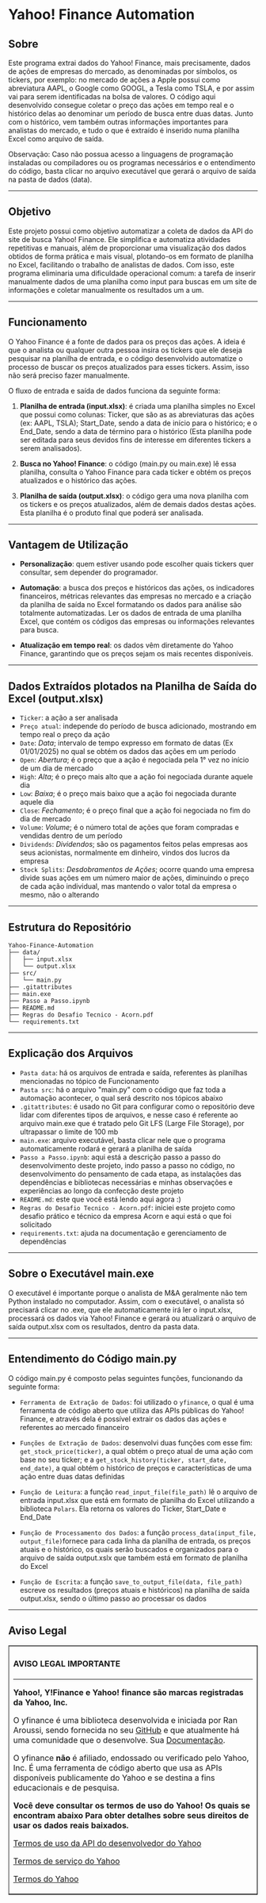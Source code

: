 # Yahoo! Finance Automation

## Sobre

Este programa extrai dados do Yahoo! Finance, mais precisamente, dados de ações de empresas do mercado, as denominadas por símbolos, os tickers, por exemplo: no mercado de ações a Apple possui como abreviatura AAPL, o Google como GOOGL, a Tesla como TSLA, e por assim vai para serem identificadas na bolsa de valores. O código aqui desenvolvido consegue coletar o preço das ações em tempo real e o histórico delas ao denominar um período de busca entre duas datas. Junto com o histórico, vem também outras informações importantes para analistas do mercado, e tudo o que é extraído é inserido numa planilha Excel como arquivo de saída.

Observação: Caso não possua acesso a linguagens de programação instaladas ou compiladores ou os programas necessários e o entendimento do código, basta clicar no arquivo executável que gerará o arquivo de saída na pasta de dados (data).

---

## Objetivo

Este projeto possui como objetivo automatizar a coleta de dados da API do site de busca Yahoo! Finance. Ele simplifica e automatiza atividades repetitivas e manuais, além de proporcionar uma visualização dos dados obtidos de forma prática e mais visual, plotando-os em formato de planilha no Excel, facilitando o trabalho de analistas de dados. Com isso, este programa eliminaria uma dificuldade operacional comum: a tarefa de inserir manualmente dados de uma planilha como input para buscas em um site de informações e coletar manualmente os resultados um a um.

---

## Funcionamento

O Yahoo Finance é a fonte de dados para os preços das ações. A ideia é que o analista ou qualquer outra pessoa insira os tickers que ele deseja pesquisar na planilha de entrada, e o código desenvolvido automatize o processo de buscar os preços atualizados para esses tickers. Assim, isso não será preciso fazer manualmente.

O fluxo de entrada e saída de dados funciona da seguinte forma:

1. **Planilha de entrada (input.xlsx)**: é criada uma planilha simples no Excel que possui como colunas: Ticker, que são as as abreviaturas das ações (ex: AAPL, TSLA); Start_Date, sendo a data de início para o histórico; e o End_Date, sendo a data de término para o histórico (Esta planilha pode ser editada para seus devidos fins de interesse em diferentes tickers a serem analisados).

2. **Busca no Yahoo! Finance**: o código (main.py ou main.exe) lê essa planilha, consulta o Yahoo Finance para cada ticker e obtém os preços atualizados e o histórico das ações.

3. **Planilha de saída (output.xlsx)**: o código gera uma nova planilha com os tickers e os preços atualizados, além de demais dados destas ações. Esta planilha é o produto final que poderá ser analisada.

---

## Vantagem de Utilização

- **Personalização**: quem estiver usando pode escolher quais tickers quer consultar, sem depender do programador.

- **Automação**: a busca dos preços e históricos das ações, os indicadores financeiros, métricas relevantes das empresas no mercado e a criação da planilha de saída no Excel formatando os dados para análise são totalmente automatizadas. Ler os dados de entrada de uma planilha Excel, que contém os códigos das empresas ou informações relevantes para busca.

- **Atualização em tempo real**: os dados vêm diretamente do Yahoo Finance, garantindo que os preços sejam os mais recentes disponíveis.

---

## Dados Extraídos plotados na Planilha de Saída do Excel (output.xlsx)

- `Ticker`: a ação a ser analisada
- `Preço atual`: independe do período de busca adicionado, mostrando em tempo real o preço da ação
- `Date`: _Data_; intervalo de tempo expresso em formato de datas (Ex 01/01/2025) no qual se obtém os dados das ações em um período
- `Open`: _Abertura_; é o preço que a ação é negociada pela 1° vez no início de um dia de mercado
- `High`: _Alta_; é o preço mais alto que a ação foi negociada durante aquele dia
- `Low`: _Baixa_; é o preço mais baixo que a ação foi negociada durante aquele dia
- `Close`: _Fechamento_; é o preço final que a ação foi negociada no fim do dia de mercado
- `Volume`: _Volume_; é o número total de ações que foram compradas e vendidas dentro de um período
- `Dividends`: _Dividendos_; são os pagamentos feitos pelas empresas aos seus acionistas, normalmente em dinheiro, vindos dos lucros da empresa
- `Stock Splits`: _Desdobramentos de Ações_; ocorre quando uma empresa divide suas ações em um número maior de ações, diminuindo o preço de cada ação individual, mas mantendo o valor total da empresa o mesmo, não o alterando

---

## Estrutura do Repositório

```{.sourceCode .bash}
Yahoo-Finance-Automation
├── data/
│   ├── input.xlsx
│   └── output.xlsx
├── src/
│   └── main.py
├── .gitattributes
├── main.exe
├── Passo a Passo.ipynb
├── README.md
├── Regras do Desafio Tecnico - Acorn.pdf
└── requirements.txt
```

---

## Explicação dos Arquivos

- `Pasta data`: há os arquivos de entrada e saída, referentes às planilhas mencionadas no tópico de Funcionamento
- `Pasta src`: há o arquivo "main.py" com o código que faz toda a automação acontecer, o qual será descrito nos tópicos abaixo
- `.gitattributes`: é usado no Git para configurar como o repositório deve lidar com diferentes tipos de arquivos, e nesse caso é referente ao arquivo main.exe que é tratado pelo Git LFS (Large File Storage), por ultrapassar o limite de 100 mb
- `main.exe`: arquivo executável, basta clicar nele que o programa automaticamente rodará e gerará a planilha de saída
- `Passo a Passo.ipynb`: aqui está a descrição passo a passo do desenvolvimento deste projeto, indo passo a passo no código, no desenvolvimento do pensamento de cada etapa, as instalações das dependências e bibliotecas necessárias e minhas observações e experiências ao longo da confecção deste projeto
- `README.md`: este que você está lendo aqui agora :)
- `Regras do Desafio Tecnico - Acorn.pdf`: iniciei este projeto como desafio prático e técnico da empresa Acorn e aqui está o que foi solicitado
- `requirements.txt`: ajuda na documentação e gerenciamento de dependências

---

## Sobre o Executável main.exe

O executável é importante porque o analista de M&A geralmente não tem Python instalado no computador. Assim, com o executável, o analista só precisará clicar no .exe, que ele automaticamente irá ler o input.xlsx, processará os dados via Yahoo! Finance e gerará ou atualizará o arquivo de saída output.xlsx com os resultados, dentro da pasta data.

---

## Entendimento do Código main.py

O código main.py é composto pelas seguintes funções, funcionando da seguinte forma:

- `Ferramenta de Extração de Dados`: foi utilizado o `yfinance`, o qual é uma ferramenta de código aberto que utiliza das APIs públicas do Yahoo! Finance, e através dela é possível extrair os dados das ações e referentes ao mercado financeiro

- `Funções de Extração de Dados`: desenvolvi duas funções com esse fim: `get_stock_price(ticker)`, a qual obtém o preço atual de uma ação com base no seu ticker; e a `get_stock_history(ticker, start_date, end_date)`, a qual obtém o histórico de preços e características de uma ação entre duas datas definidas

- `Função de Leitura`: a função `read_input_file(file_path)` lê o arquivo de entrada input.xlsx que está em formato de planilha do Excel utilizando a biblioteca `Polars`. Ela retorna os valores do Ticker, Start_Date e End_Date

- `Função de Processamento dos Dados`: a função `process_data(input_file, output_file)`fornece para cada linha da planilha de entrada, os preços atuais e o histórico, os quais serão buscados e organizados para o arquivo de saída output.xslx que também está em formato de planilha do Excel

- `Função de Escrita`: a função `save_to_output_file(data, file_path)` escreve os resultados (preços atuais e históricos) na planilha de saída output.xlsx, sendo o último passo ao processar os dados

---

## Aviso Legal

<table border=1 cellpadding=10><tr><td>

#### **AVISO LEGAL IMPORTANTE**

---

**Yahoo!, Y!Finance e Yahoo! finance são marcas registradas da Yahoo, Inc.**

O yfinance é uma biblioteca desenvolvida e iniciada por Ran Aroussi, sendo fornecida no seu [GitHub](https://github.com/ranaroussi/yfinance) e que atualmente há uma comunidade que o desenvolve. Sua [Documentação](https://ranaroussi.github.io/yfinance/index.html).

O yfinance **não** é afiliado, endossado ou verificado pelo Yahoo, Inc. É uma ferramenta de código aberto que usa as APIs disponíveis publicamente do Yahoo e se destina a fins educacionais e de pesquisa.

**Você deve consultar os termos de uso do Yahoo! Os quais se encontram abaixo Para obter detalhes sobre seus direitos de usar os dados reais baixados.**

[Termos de uso da API do desenvolvedor do Yahoo](https://policies.yahoo.com/us/en/yahoo/terms/product-atos/apiforydn/index.htm) 

[Termos de serviço do Yahoo](https://legal.yahoo.com/us/en/yahoo/terms/otos/index.html)

[Termos do Yahoo](https://policies.yahoo.com/us/en/yahoo/terms/index.htm) 

</td></tr></table>